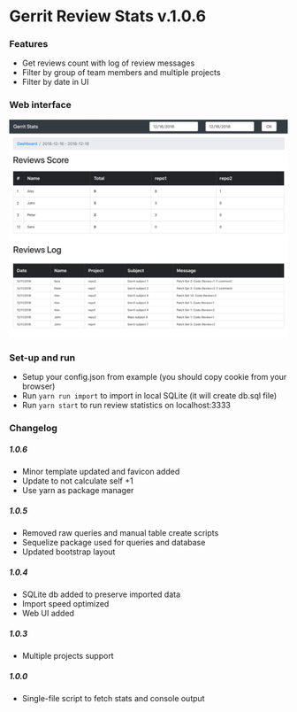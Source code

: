# Gerrit Review Stats v.1.0.6

### Features
- Get reviews count with log of review messages
- Filter by group of team members and multiple projects
- Filter by date in UI

### Web interface

![alt text](screenshot.jpg)

### Set-up and run
- Setup your config.json from example (you should copy cookie from your browser)
- Run `yarn run import` to import in local SQLite (it will create db.sql file)
- Run `yarn start` to run review statistics on localhost:3333

### Changelog

##### 1.0.6

- Minor template updated and favicon added
- Update to not calculate self +1
- Use yarn as package manager

##### 1.0.5

- Removed raw queries and manual table create scripts
- Sequelize package used for queries and database
- Updated bootstrap layout

##### 1.0.4

- SQLite db added to preserve imported data
- Import speed optimized
- Web UI added

##### 1.0.3

- Multiple projects support

##### 1.0.0

- Single-file script to fetch stats and console output
